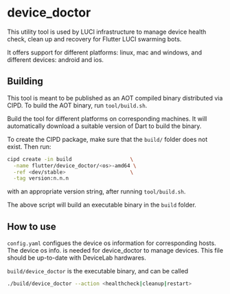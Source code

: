 # device_doctor

This utility tool is used by LUCI infrastructure to manage device health
check, clean up and recovery for Flutter LUCI swarming bots.

It offers support for different platforms: linux, mac and windows, and
different devices: android and ios.

## Building

This tool is meant to be published as an AOT compiled binary distributed via
CIPD. To build the AOT binary, run `tool/build.sh`.

Build the tool for different platforms on corresponding machines. It will
automatically download a suitable version of Dart to build the binary.

To create the CIPD package, make sure that the `build/` folder does not exist.
Then run:

```bash
cipd create -in build                   \
  -name flutter/device_doctor/<os>-amd64 \
  -ref <dev/stable>                     \
  -tag version:n.n.n
```

with an appropriate version string, after running `tool/build.sh`.

The above script will build an executable binary in the `build` folder.

## How to use
`config.yaml` configues the device os information for corresponding hosts. The
device os info. is needed for device_doctor to manage devices. This file should
be up-to-date with DeviceLab hardwares.

`build/device_doctor` is the executable binary, and can be called

```bash
./build/device_doctor --action <healthcheck|cleanup|restart>
```
